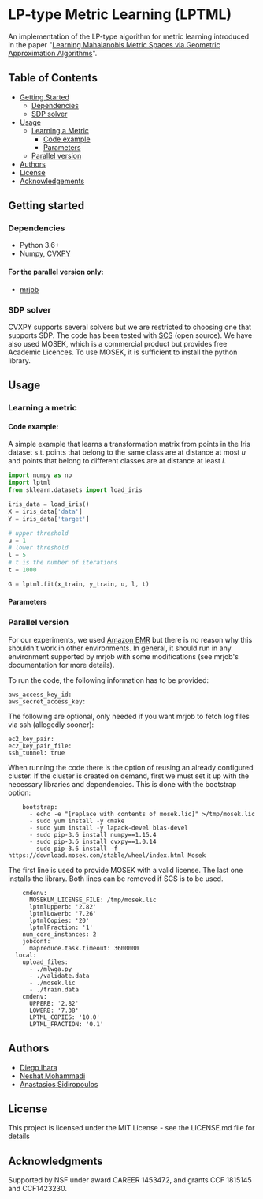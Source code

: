 # LP-type Metric Learning (LPTML)

An implementation of the LP-type algorithm for metric learning introduced in the paper "[Learning Mahalanobis Metric Spaces via Geometric Approximation Algorithms](http://arxiv.org/)". 

## Table of Contents

* [Getting Started](#getting-started)
  * [Dependencies](#dependencies)
  * [SDP solver](#sdp-solver)
* [Usage](#usage)
  * [Learning a Metric](#learning-a-metric)
    * [Code example](#code-example)
    * [Parameters](#parameters)
  * [Parallel version](parallel-version)
* [Authors](#authors)
* [License](#license)
* [Acknowledgements](#acknowledgements)

## Getting started

### Dependencies
* Python 3.6+
* Numpy, [CVXPY](https://www.cvxpy.org/)
#### For the parallel version only:
* [mrjob](https://github.com/Yelp/mrjob)

### SDP solver
CVXPY supports several solvers but we are restricted to choosing one that supports SDP. The code has been tested with [SCS](http://github.com/cvxgrp/scs) (open source). We have also used MOSEK, which is a commercial product but provides free Academic Licences. To use MOSEK, it is sufficient to install the python library.

## Usage
### Learning a metric
#### Code example:
A simple example that learns a transformation matrix from points in the Iris dataset s.t. points that belong to the same class are at distance at most *u* and points that belong to different classes are at distance at least *l*.
```python
import numpy as np
import lptml
from sklearn.datasets import load_iris

iris_data = load_iris()
X = iris_data['data']
Y = iris_data['target']

# upper threshold
u = 1
# lower threshold
l = 5
# t is the number of iterations
t = 1000

G = lptml.fit(x_train, y_train, u, l, t)
```

#### Parameters

### Parallel version

For our experiments, we used [Amazon EMR](https://aws.amazon.com/emr/) but there is no reason why this shouldn't work in other environments. In general, it should run in any environment supported by mrjob with some modifications (see mrjob's documentation for more details).

To run the code, the following information has to be provided:

```
aws_access_key_id:
aws_secret_access_key:
```

The following are optional, only needed if you want mrjob to fetch log files via ssh (allegedly sooner):
```
ec2_key_pair:
ec2_key_pair_file:
ssh_tunnel: true
```

When running the code there is the option of reusing an already configured cluster. If the cluster is created on demand, first we must set it up with the necessary libraries and dependencies. This is done with the bootstrap option:
```
    bootstrap:
      - echo -e "[replace with contents of mosek.lic]" >/tmp/mosek.lic
      - sudo yum install -y cmake
      - sudo yum install -y lapack-devel blas-devel
      - sudo pip-3.6 install numpy==1.15.4
      - sudo pip-3.6 install cvxpy==1.0.14
      - sudo pip-3.6 install -f https://download.mosek.com/stable/wheel/index.html Mosek
```
The first line is used to provide MOSEK with a valid license. The last one installs the library. Both lines can be removed if SCS is to be used.

```
    cmdenv:
      MOSEKLM_LICENSE_FILE: /tmp/mosek.lic
      lptmlUpperb: '2.82'
      lptmlLowerb: '7.26'
      lptmlCopies: '20'
      lptmlFraction: '1'
    num_core_instances: 2
    jobconf:
      mapreduce.task.timeout: 3600000
  local:
    upload_files:
      - ./mlwga.py
      - ./validate.data
      - ./mosek.lic
      - ./train.data
    cmdenv:
      UPPERB: '2.82'
      LOWERB: '7.38'
      LPTML_COPIES: '10.0'
      LPTML_FRACTION: '0.1'
```

## Authors
* [Diego Ihara](https://dihara2.people.uic.edu/)
* [Neshat Mohammadi]()
* [Anastasios Sidiropoulos](http://sidiropoulos.org)

## License
This project is licensed under the MIT License - see the LICENSE.md file for details

## Acknowledgments
Supported by NSF under award CAREER 1453472, and grants CCF 1815145 and CCF1423230.
